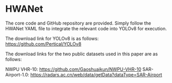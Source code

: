 # HWANet
The core code and GitHub repository are provided. Simply follow the HWANet YAML file to integrate the relevant code into YOLOv8 for execution.

The download link for YOLOv8 is as follows:
   https://github.com/Pertical/YOLOv8

The download links for the two public datasets used in this paper are as follows:

   NWPU VHR-10: https://github.com/Gaoshuaikun/NWPU-VHR-10
   SAR-Airport-1.0: https://radars.ac.cn/web/data/getData?dataType=SAR-Airport
